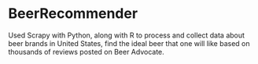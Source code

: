 # BeerRecommender
Used Scrapy with Python, along with R to process and collect data about beer brands in United States, find the ideal beer that one will like based on thousands of reviews posted on Beer Advocate. 

